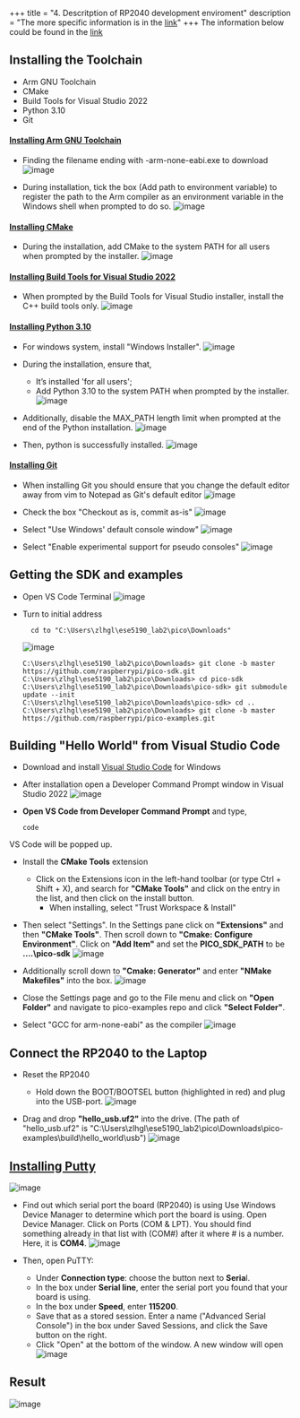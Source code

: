 +++
title = "4. Descritption of RP2040 development enviroment"
description = "The more specific information is in the [link](https://github.com/lihzhao14/ese5190_pico_setup_guide)"
+++
The information below could be found in the [link](https://github.com/lihzhao14/ese5190_pico_setup_guide)

## Installing the Toolchain ##

* Arm GNU Toolchain
* CMake
* Build Tools for Visual Studio 2022
* Python 3.10
* Git
 

#### [Installing Arm GNU Toolchain](https://developer.arm.com/downloads/-/arm-gnu-toolchain-downloads) ####
* Finding the filename ending with -arm-none-eabi.exe to download
 ![image](/img/1.png)  

* During installation, tick the box (Add path to environment variable) to register the path to the Arm compiler as an environment variable in the Windows shell when prompted to do so.
 ![image](/img/2.png) 

#### [Installing CMake](https://cmake.org/download/)  ####
* During the installation, add CMake to the system PATH for all users when prompted by the installer.
 ![image](/img/3.png) 

#### [Installing Build Tools for Visual Studio 2022](https://visualstudio.microsoft.com/zh-hans/downloads/) ####
* When prompted by the Build Tools for Visual Studio installer, install the C++ build tools only.
![image](/img/4.png) 


#### [Installing Python 3.10](https://www.python.org/downloads/release/python-3107/)  ####
* For windows system, install "Windows Installer".
 ![image](/img/5.png) 

* During the installation, ensure that,
    * It’s installed 'for all users';
    * Add Python 3.10 to the system PATH when prompted by the installer. 
    ![image](/img/6.png) 


* Additionally, disable the MAX_PATH length limit when prompted at the end of the Python installation. 
 ![image](/img/7.png) 


* Then, python is successfully installed.
![image](/img/8.png) 


#### [Installing Git](https://git-scm.com/download/win)  ####
* When installing Git you should ensure that you change the default editor away from vim to Notepad as Git's default editor
![image](/img/9.png) 

* Check the box "Checkout as is, commit as-is"
![image](/img/10.png) 


* Select "Use Windows' default console window"
![image](/img/11.png) 


* Select "Enable experimental support for pseudo consoles"
![image](/img/12.png) 

## Getting the SDK and examples ##
* Open VS Code Terminal
![image](/img/13.png) 

* Turn to initial address
  ```
    cd to "C:\Users\zlhgl\ese5190_lab2\pico\Downloads"
  ```
  ![image](/img/14.png) 

 
    ```
    C:\Users\zlhgl\ese5190_lab2\pico\Downloads> git clone -b master https://github.com/raspberrypi/pico-sdk.git
    C:\Users\zlhgl\ese5190_lab2\pico\Downloads> cd pico-sdk
    C:\Users\zlhgl\ese5190_lab2\pico\Downloads\pico-sdk> git submodule update --init
    C:\Users\zlhgl\ese5190_lab2\pico\Downloads\pico-sdk> cd ..
    C:\Users\zlhgl\ese5190_lab2\pico\Downloads> git clone -b master https://github.com/raspberrypi/pico-examples.git
    ```

## Building "Hello World" from Visual Studio Code ##
* Download and install [Visual Studio Code](https://code.visualstudio.com/) for Windows
* After installation open a Developer Command Prompt window in Visual Studio 2022
![image](/img/15.png) 


* __Open VS Code from Developer Command Prompt__ and type,
    ```
    code
    ```
VS Code will be popped up.

* Install the **CMake Tools** extension
    * Click on the Extensions icon in the left-hand toolbar (or type Ctrl + Shift + X), and search for **"CMake Tools"** and click on the entry in the list, and then click on the install button.
        * When installing, select "Trust Workspace & Install"

* Then select "Settings". In the Settings pane click on **"Extensions"** and then **"CMake Tools"**. Then scroll down to **"Cmake: Configure Environment"**. Click on **"Add Item"** and set the **PICO_SDK_PATH** to be **..\..\pico-sdk**
 ![image](/img/16.png) 


* Additionally scroll down to **"Cmake: Generator"** and enter **"NMake Makefiles"** into the box.
 ![image](/img/17.png) 

* Close the Settings page and go to the File menu and click on **"Open Folder"** and navigate to pico-examples repo and click **"Select Folder"**. 
* Select "GCC for arm-none-eabi" as the compiler
![image](/img/18.png) 

## Connect the RP2040 to the Laptop ##
* Reset the RP2040
    * Hold down the BOOT/BOOTSEL button (highlighted in red) and plug into the USB-port. 
![image](/img/19.png) 

* Drag and drop **"hello_usb.uf2"** into the drive. (The path of "hello_usb.uf2" is "C:\Users\zlhgl\ese5190_lab2\pico\Downloads\pico-examples\build\hello_world\usb")
![image](/img/20.png) 

## [Installing Putty](https://www.chiark.greenend.org.uk/~sgtatham/putty/latest.html) ##

![image](/img/21.png) 

* Find out which serial port the board (RP2040) is using
Use Windows Device Manager to determine which port the board is using. Open Device Manager. Click on Ports (COM & LPT). You should find something already in that list with (COM#) after it where # is a number. Here, it is **COM4**.
![image](/img/22.png) 

* Then, open PuTTY:
    * Under **Connection type**: choose the button next to **Seria**l.
    * In the box under **Serial line**, enter the serial port you found that your board is using.
    * In the box under **Speed**, enter **115200**. 
    * Save that as a stored session. Enter a name ("Advanced Serial Console") in the box under Saved Sessions, and click the Save button on the right.
    * Click "Open" at the bottom of the window. A new window will open
![image](/img/23.png) 


## Result ##

![image](/img/24.png)





